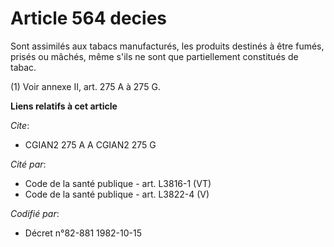 # Article 564 decies

Sont assimilés aux tabacs manufacturés, les produits destinés à être fumés, prisés ou mâchés, même s'ils ne sont que
partiellement constitués de tabac.

(1) Voir annexe II, art. 275 A à 275 G.

**Liens relatifs à cet article**

_Cite_:

  - CGIAN2 275 A A CGIAN2 275 G

_Cité par_:

  - Code de la santé publique - art. L3816-1 (VT)
  - Code de la santé publique - art. L3822-4 (V)

_Codifié par_:

  - Décret n°82-881 1982-10-15
